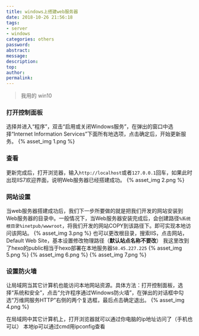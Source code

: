 ```yaml
---
title: windows上搭建web服务器
date: 2018-10-26 21:56:18
tags:
- server
- windows
categories: others
password:
abstract:
message:
description:
top:
author:
permalink:
---
```


> 我用的 win10

### 打开控制面板
选择并进入“程序”，双击“启用或关闭Windows服务”，在弹出的窗口中选择“Internet Information Services”下面所有地选项，点击确定后，开始更新服务。
{% asset_img 1.png %}

### 查看
更新完成后，打开浏览器，输入`http://localhost`或者`127.0.0.1`回车，如果此时出现IIS7欢迎界面，说明Web服务器已经搭建成功。 
{% asset_img 2.png %}

### 网站设置
当web服务器搭建成功后，我们下一步所要做的就是把我们开发的网站安装到Web服务器的目录中。一般情况下，当Web服务器安装完成后，会创建路径`%系统根目录%inetpub/wwwroot`，将我们开发的网站COPY到该路径下。即可实现本地访问该网站。
{% asset_img 3.png %}
也可以更改根目录，搜索IIS，点击网站，Default Web Site，基本设置修改物理路径（**默认站点名称不要改**）
我这里改到了hexo的public相当于hexo部署在本地服务器`58.45.227.225`
{% asset_img 5.png %}
{% asset_img 6.png %}
{% asset_img 7.png %}
### 设置防火墙
让局域网当其它计算机也能访问本地网站资源。具体方法：打开控制面板，选择“系统和安全”，点击“允许程序通过Windows防火墙”，在弹出的对话框中勾选“万维网服务HTTP”右侧的两个复选框，最后点击确定退出。
{% asset_img 4.png %}

在局域网中其它计算机上，打开浏览器就可以通过你电脑的ip地址访问了（手机也可以）
本地ip可以通过cmd用ipconfig查看